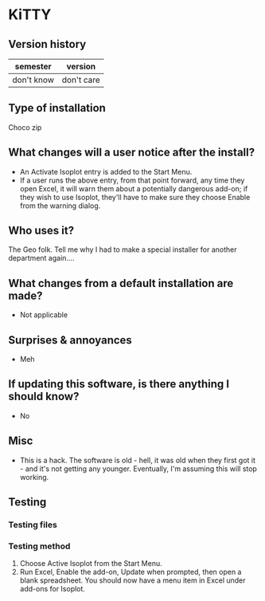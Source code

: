 # KiTTY

## Version history

| semester | version |
| ---      | ---     |
| don't know | don't care |

## Type of installation

Choco zip

## What changes will a user notice after the install?

- An Activate Isoplot entry is added to the Start Menu.
- If a user runs the above entry, from that point forward, any time they open Excel, it will warn them about a potentially dangerous add-on; if they wish to use Isoplot, they'll have to make sure they choose Enable from the warning dialog.

## Who uses it?

The Geo folk. Tell me why I had to make a special installer for another department again....

## What changes from a default installation are made?

- Not applicable

## Surprises & annoyances

- Meh

## If updating this software, is there anything I should know?

- No

## Misc

- This is a hack. The software is old - hell, it was old when they first got it - and it's not getting any younger. Eventually, I'm assuming this will stop working.

## Testing

### Testing files

### Testing method

1. Choose Active Isoplot from the Start Menu.
1. Run Excel, Enable the add-on, Update when prompted, then open a blank spreadsheet. You should now have a menu item in Excel under add-ons for Isoplot.
